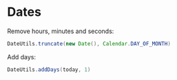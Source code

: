 # Dates

Remove hours, minutes and seconds:

```java
DateUtils.truncate(new Date(), Calendar.DAY_OF_MONTH)
```

Add days:

```java
DateUtils.addDays(today, 1)
```



